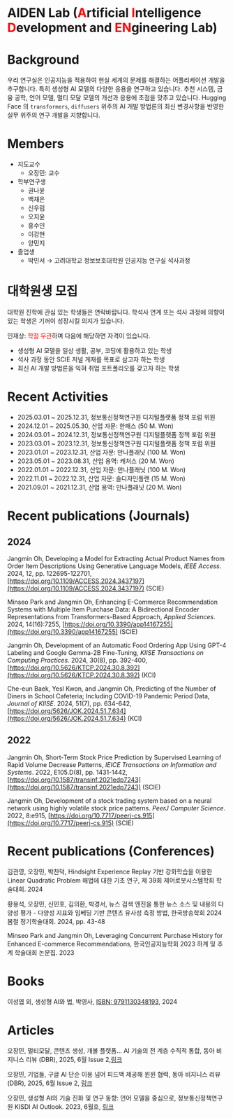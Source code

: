 # AIDEN Lab (<span style="color:Red">A</span>rtificial <span style="color:Red">I</span>ntelligence <span style="color:Red">D</span>evelopment and <span style="color:Red">EN</span>gineering Lab)

# Background

우리 연구실은 인공지능을 적용하여 현실 세계의 문제를 해결하는 어플리케이션 개발을 추구합니다. 특히 생성형 AI 모델의 다양한 응용을 연구하고 있습니다. 추천 시스템, 금융 공학, 언어 모델, 멀티 모달 모델의 개선과 응용에 초점을 맞추고 있습니다. Hugging Face 의 `transformers`, `diffusers` 위주의 AI 개발 방법론의 최신 변경사항을 반영한 실무 위주의 연구 개발을 지향합니다.

# Members

- 지도교수
  - 오장민: 교수
- 학부연구생
  - 권나윤
  - 백채은
  - 신우림
  - 오지윤
  - 홍수인
  - 이강현
  - 양민지
- 졸업생
  - 박민서 → 고려대학교 정보보호대학원 인공지능 연구실 석사과정
  
# 대학원생 모집

대학원 진학에 관심 있는 학생들은 연락바랍니다. 학석사 연계 또는 석사 과정에 의향이 있는 학생은 기꺼이 성장시킬 의지가 있습니다.

인재상: <span style="color:Red">학점 무관</span>하며 다음에 해당하면 자격이 있습니다.
- 생성형 AI 모델을 일상 생활, 공부, 코딩에 활용하고 있는 학생
- 석사 과정 동안 SCIE 저널 게재를 목표로 삼고자 하는 학생
- 최신 AI 개발 방법론을 익혀 취업 포트폴리오를 갖고자 하는 학생 

# Recent Activities
- 2025.03.01 ~ 2025.12.31, 정보통신정책연구원 디지털플랫폼 정책 포럼 위원
- 2024.12.01 ~ 2025.05.30, 산업 자문: 한패스 (50 M. Won)
- 2024.03.01 ~ 2024.12.31, 정보통신정책연구원 디지털플랫폼 정책 포럼 위원
- 2023.03.01 ~ 2023.12.31, 정보통신정책연구원 디지털플랫폼 정책 포럼 위원
- 2023.01.01 ~ 2023.12.31, 산업 자문: 만나플래닛 (100 M. Won)
- 2023.05.01 ~ 2023.08.31, 산업 용역: 캐처스 (20 M. Won)
- 2022.01.01 ~ 2022.12.31, 산업 자문: 만나플래닛 (100 M. Won)
- 2022.11.01 ~ 2022.12.31, 산업 자문: 솔디자인플랜 (15 M. Won)
- 2021.09.01 ~ 2021.12.31, 산업 용역: 만나플래닛 (20 M. Won)

# Recent publications (Journals)

## 2024

Jangmin Oh, Developing a Model for Extracting Actual Product Names from Order Item Descriptions Using Generative Language Models, *IEEE Access*. 2024, 12, pp. 122695-122701, [https://doi.org/10.1109/ACCESS.2024.3437197](https://doi.org/10.1109/ACCESS.2024.3437197) (SCIE)

Minseo Park and Jangmin Oh, Enhancing E-Commerce Recommendation Systems with Multiple Item Purchase Data: A Bidirectional Encoder Representations from Transformers-Based Approach, *Applied Sciences*. 2024, 14(16):7255, [https://doi.org/10.3390/app14167255](https://doi.org/10.3390/app14167255) (SCIE)

Jangmin Oh, Development of an Automatic Food Ordering App Using GPT-4 Labeling and Google Gemma-2B Fine-Tuning, *KIISE Transactions on Computing Practices*. 2024, 30(8), pp. 392-400, [https://doi.org/10.5626/KTCP.2024.30.8.392](https://doi.org/10.5626/KTCP.2024.30.8.392) (KCI)

Che-eun Baek, Yesl Kwon, and Jangmin Oh, Predicting of the Number of Diners in School Cafeteria; Including COVID-19 Pandemic Period Data, *Journal of KIISE*. 2024, 51(7), pp. 634-642, [https://doi.org/5626/JOK.2024.51.7.634](https://doi.org/5626/JOK.2024.51.7.634) (KCI)


## 2022
Jangmin Oh, Short-Term Stock Price Prediction by Supervised Learning of Rapid Volume Decrease Patterns, *IEICE Transactions on Information and Systems*. 2022, E105.D(8), pp. 1431-1442, [https://doi.org/10.1587/transinf.2021edp7243](https://doi.org/10.1587/transinf.2021edp7243) (SCIE)

Jangmin Oh, Development of a stock trading system based on a neural network using highly volatile stock price patterns. *PeerJ Computer Science*. 2022, 8:e915, [https://doi.org/10.7717/peerj-cs.915](https://doi.org/10.7717/peerj-cs.915) (SCIE)


# Recent publications (Conferences)

김관영, 오장민, 박찬덕, Hindsight Experience Replay 기반 강화학습을 이용한 Linear Quadratic Problem 해법에 대한 기초 연구, 제 39회 제어로봇시스템학회 학술대회. 2024

황용석, 오장민, 신민호, 김의환, 박경서, 뉴스 검색 엔진을 통한 뉴스 소스 및 내용의 다양성 평가 - 다양성 지표와 임베딩 기반 콘텐츠 유사성 측정 방법, 한국방송학회 2024 봄철 정기학술대회. 2024, pp. 43-48

Minseo Park and Jangmin Oh, Leveraging Concurrent Purchase History for Enhanced E-commerce Recommendations, 한국인공지능학회 2023 하계 및 추계 학술대회 논문집. 2023

# Books
이성엽 외, 생성형 AI와 법, 박영사, [ISBN: 9791130348193](https://www.aladin.co.kr/shop/wproduct.aspx?ItemId=349674523&start=slayer), 2024

# Articles

오장민, 멀티모달, 콘텐츠 생성, 개볼 플랫폼... AI 기술의 전 계층 수직적 통합, 동아 비지니스 리뷰 (DBR), 2025, 6월 Issue 2,[링크](https://dbr.donga.com/article/view/1901/article_no/11716/ac/magazine)

오장민, 기업들, 구글 AI 단순 이용 넘어 피드백 제공해 윈윈 협력, 동아 비지니스 리뷰 (DBR), 2025, 6월 Issue 2, [링크](https://dbr.donga.com/article/view/1901/article_no/11717/ac/magazine)

오장민, 생성형 AI의 기술 진화 및 연구 동향: 언어 모델을 중심으로, 정보통신정책연구원 KISDI AI Outlook. 2023, 6월호, [링크](https://www.kisdi.re.kr/report/list.do?key=m2101113025377&arrMasterId=4333446)

